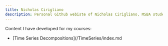 ```yaml
---
title: Nicholas Cirigliano
description: Personal Github webiste of Nicholas Cirigliano, MSBA student at The College of William & Mary 
---
```


Content I have developed for my courses: 

 - [Time Series Decompositions](/TimeSeries/index.md
